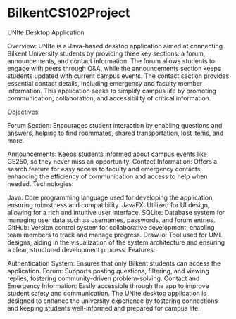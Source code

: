 # BilkentCS102Project
UNIte Desktop Application

Overview: UNIte is a Java-based desktop application aimed at connecting Bilkent University students by providing three key sections: a forum, announcements, and contact information. The forum allows students to engage with peers through Q&A, while the announcements section keeps students updated with current campus events. The contact section provides essential contact details, including emergency and faculty member information. This application seeks to simplify campus life by promoting communication, collaboration, and accessibility of critical information.

Objectives:

Forum Section: Encourages student interaction by enabling questions and answers, helping to find roommates, shared transportation, lost items, and more.


Announcements: Keeps students informed about campus events like GE250, so they never miss an opportunity.
Contact Information: Offers a search feature for easy access to faculty and emergency contacts, enhancing the efficiency of communication and access to help when needed.
Technologies:

Java: Core programming language used for developing the application, ensuring robustness and compatibility.
JavaFX: Utilized for UI design, allowing for a rich and intuitive user interface.
SQLite: Database system for managing user data such as usernames, passwords, and forum entries.
GitHub: Version control system for collaborative development, enabling team members to track and manage progress.
Draw.io: Tool used for UML designs, aiding in the visualization of the system architecture and ensuring a clear, structured development process.
Features:

Authentication System: Ensures that only Bilkent students can access the application.
Forum: Supports posting questions, filtering, and viewing replies, fostering community-driven problem-solving.
Contact and Emergency Information: Easily accessible through the app to improve student safety and communication.
The UNIte desktop application is designed to enhance the university experience by fostering connections and keeping students well-informed and prepared for campus life.

